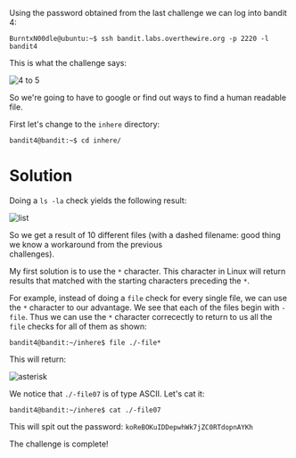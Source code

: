 Using the password obtained from the last challenge we can log into bandit 4:
```
BurntxN00dle@ubuntu:~$ ssh bandit.labs.overthewire.org -p 2220 -l bandit4
```
This is what the challenge says:

![4 to 5](https://user-images.githubusercontent.com/41026969/50039427-53f3d700-0000-11e9-9de4-8635342a0d48.png)

So we're going to have to google or find out ways to find a human readable file.

First let's change to the ```inhere``` directory:

```
bandit4@bandit:~$ cd inhere/
```

# Solution

Doing a ```ls -la``` check yields the following result:

![list](https://user-images.githubusercontent.com/41026969/50039440-b1882380-0000-11e9-9d10-8baea7a894b6.png)  

So we get a result of 10 different files (with a dashed filename: good thing we know a workaround from the previous  
challenges).

My first solution is to use the ```*``` character. This character in Linux will return results that matched with
the starting characters preceding the ```*```. 

For example, instead of doing a ```file``` check for every single file, we can use the ```*``` character to our advantage. We
see that each of the files begin with ```-file```. Thus we can use the ```*``` character correcectly to return to us all the
```file``` checks for all of them as shown:

```
bandit4@bandit:~/inhere$ file ./-file*
```

This will return:

![asterisk](https://user-images.githubusercontent.com/41026969/50039498-9bc72e00-0001-11e9-8bad-10fd2f63fd56.png)


We notice that ```./-file07``` is of type ASCII. Let's cat it:
```
bandit4@bandit:~/inhere$ cat ./-file07
```

This will spit out the password:
```koReBOKuIDDepwhWk7jZC0RTdopnAYKh```

The challenge is complete!



